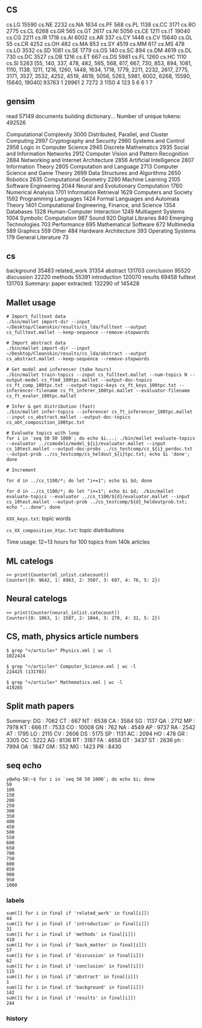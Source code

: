 ## CS
cs.LG 15590
cs.NE 2232
cs.NA 1634
cs.PF 568
cs.PL 1138
cs.CC 3171
cs.RO 2775
cs.CL 6268
cs.GR 565
cs.GT 2617
cs.NI 5056
cs.CE 1211
cs.IT 19040
cs.CG 2211
cs.IR 1718
cs.AI 6002
cs.AR 337
cs.CY 1448
cs.CV 15640
cs.GL 55
cs.CR 4252
cs.OH 482
cs.MA 853
cs.SY 4519
cs.MM 617
cs.MS 478
cs.LO 3532
cs.SD 1081
cs.SE 1779
cs.OS 140
cs.SC 894
cs.DM 4619
cs.DL 730
cs.DC 3527
cs.DB 1216
cs.ET 667
cs.DS 5981
cs.FL 1260
cs.HC 1110
cs.SI 5263
[55, 140, 337, 478, 482, 565, 568, 617, 667, 730, 853, 894, 1081, 1110, 1138, 1211, 1216, 1260, 1448, 1634, 1718, 1779, 2211, 2232, 2617, 2775, 3171, 3527, 3532, 4252, 4519, 4619, 5056, 5263, 5981, 6002, 6268, 15590, 15640, 19040]
93763 1
29961 2
7272 3
1150 4
123 5
6 6
1 7

## gensim

read 57149 documents
building dictionary...
Number of unique tokens: 492526

Computational Complexity                           3000
Distributed, Parallel, and Cluster Computing       2997
Cryptography and Security                          2960
Systems and Control                                2958
Logic in Computer Science                          2945
Discrete Mathematics                               2935
Social and Information Networks                    2912
Computer Vision and Pattern Recognition            2884
Networking and Internet Architecture               2856
Artificial Intelligence                            2807
Information Theory                                 2805
Computation and Language                           2713
Computer Science and Game Theory                   2699
Data Structures and Algorithms                     2650
Robotics                                           2635
Computational Geometry                             2280
Machine Learning                                   2105
Software Engineering                               2044
Neural and Evolutionary Computation                1760
Numerical Analysis                                 1701
Information Retrieval                              1629
Computers and Society                              1592
Programming Languages                              1424
Formal Languages and Automata Theory               1401
Computational Engineering, Finance, and Science    1354
Databases                                          1328
Human-Computer Interaction                         1249
Multiagent Systems                                 1004
Symbolic Computation                                987
Sound                                               920
Digital Libraries                                   840
Emerging Technologies                               703
Performance                                         695
Mathematical Software                               672
Multimedia                                          589
Graphics                                            559
Other                                               484
Hardware Architecture                               393
Operating Systems                                   179
General Literature                                   73

## cs
background 35483
related_work 31354
abstract 131703
conclusion 95520
discussion 22220
methods 55391
introduction 120070
results 69458
fulltext 131703
Summary: paper extracted: 132290 of 145428

##  Mallet usage

```
# Import fulltext data
./bin/mallet import-dir --input ~/Desktop/Cleanskin/results/cs_lda/fulltext --output cs_fulltext.mallet --keep-sequence --remove-stopwords

# Import abstract data
./bin/mallet import-dir --input ~/Desktop/Cleanskin/results/cs_lda/abstract --output cs_abstract.mallet --keep-sequence --remove-stopwords

# Get model and inferencer (take hours)
./bin/mallet train-topics --input cs_fulltext.mallet --num-topics N --output-model cs_ftmd_100tpc.mallet --output-doc-topics cs_ft_comp_100tpc.txt --output-topic-keys cs_ft_keys_100tpc.txt --inferencer-filename cs_ft_inferer_100tpc.mallet --evaluator-filename cs_ft_evaler_100tpc.mallet

# Infer & get distribution (fast)
./bin/mallet infer-topics --inferencer cs_ft_inferencer_100tpc.mallet --input cs_abstract.mallet --output-doc-topics cs_abt_composition_100tpc.txt

# Evaluate topics with loop
for i in `seq 50 50 1000`; do echo $i...; ./bin/mallet evaluate-topics --evaluator ../csmodels/model_${i}/evaluator.mallet --input cs_10test.mallet --output-doc-probs ../cs_testcomp/cs_${i}_perdoc.txt --output-prob ../cs_testcomp/cs_heldout_${i}tpc.txt; echo $i 'done'; done

# Increment

for d in ../cs_t100/*; do let "i+=1"; echo $i $d; done

for d in ../cs_t100/*; do let "i+=1"; echo $i $d; ./bin/mallet evaluate-topics --evaluator ../cs_t100/${d}/evaluator.mallet --input cs_10test.mallet --output-prob ../cs_testcomp/${d}_heldoutprob.txt; echo "...done"; done

```

`XXX_keys.txt`: topic words

`cs_XX_composition_Xtpc.txt`: topic distributions

Time usage: 12~13 hours for 100 topics from 140k articles

## ML catelogs

```
>> print(Counter(ml_inlist.catecount))
Counter({0: 9642, 1: 8963, 2: 3507, 3: 697, 4: 76, 5: 2})
```

## Neural catelogs

```
>> print(Counter(neural_inlist.catecount))
Counter({0: 1063, 1: 1507, 2: 1044, 3: 278, 4: 31, 5: 2})
``` 

## CS, math, physics article numbers
```
$ grep "</article>" Physics.xml | wc -l
1022424

$ grep "</article>" Computer_Science.xml | wc -l
224425 (131703)

$ grep "</article>" Mathematics.xml | wc -l
419265
```

## Split math papers

Summary:
DG : 7062
CT : 667
NT : 6538
CA : 3584
SG : 1137
QA : 2712
MP : 7978
KT : 666
IT : 7533
CO : 10008
GN : 762
NA : 4549
AP : 9737
RA : 2542
AT : 1795
LO : 2115
CV : 2606
DS : 5175
SP : 1131
AC : 2094
HO : 478
GR : 3305
OC : 5222
AG : 8136
RT : 3187
FA : 4658
GT : 3437
ST : 2636
ph : 7994
OA : 1847
GM : 552
MG : 1423
PR : 8430

## seq echo
```
y@whq-58:~$ for i in `seq 50 50 1000`; do echo $i; done
50
100
150
200
250
300
350
400
450
500
550
600
650
700
750
800
850
900
950
1000
```

### labels
```
sum([1 for i in final if 'related_work' in final[i]])
44
sum([1 for i in final if 'introduction' in final[i]])
31
sum([1 for i in final if 'methods' in final[i]])
410
sum([1 for i in final if 'back_matter' in final[i]])
57
sum([1 for i in final if 'discussion' in final[i]])
62
sum([1 for i in final if 'conclusion' in final[i]])
115
sum([1 for i in final if 'abstract' in final[i]])
1
sum([1 for i in final if 'background' in final[i]])
142
sum([1 for i in final if 'results' in final[i]])
244
```

### history
